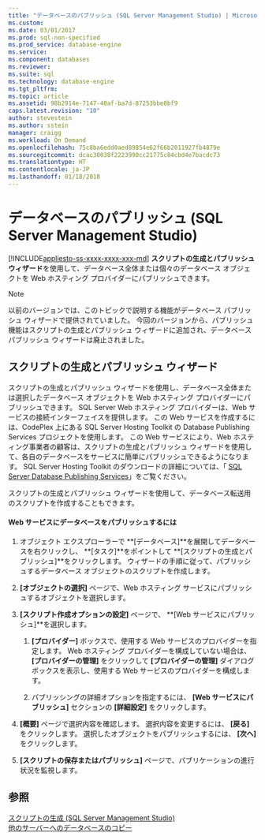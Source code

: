 ```yaml
---
title: "データベースのパブリッシュ (SQL Server Management Studio) | Microsoft Docs"
ms.custom: 
ms.date: 03/01/2017
ms.prod: sql-non-specified
ms.prod_service: database-engine
ms.service: 
ms.component: databases
ms.reviewer: 
ms.suite: sql
ms.technology: database-engine
ms.tgt_pltfrm: 
ms.topic: article
ms.assetid: 98b2914e-7147-40af-ba7d-87253bbe8bf9
caps.latest.revision: "10"
author: stevestein
ms.author: sstein
manager: craigg
ms.workload: On Demand
ms.openlocfilehash: 75c8ba6edd0aed89854e62f66b2011927fb4879e
ms.sourcegitcommit: dcac30038f2223990cc21775c84cbd4e7bacdc73
ms.translationtype: HT
ms.contentlocale: ja-JP
ms.lasthandoff: 01/18/2018
---
```

# <a name="publish-a-database-sql-server-management-studio"></a>データベースのパブリッシュ (SQL Server Management Studio)
[!INCLUDE[appliesto-ss-xxxx-xxxx-xxx-md](../../includes/appliesto-ss-xxxx-xxxx-xxx-md.md)] **スクリプトの生成とパブリッシュ ウィザード**を使用して、データベース全体または個々のデータベース オブジェクトを Web ホスティング プロバイダーにパブリッシュできます。  
  
> [!NOTE]  
>  以前のバージョンでは、このトピックで説明する機能がデータベース パブリッシュ ウィザードで提供されていました。 今回のバージョンから、パブリッシュ機能はスクリプトの生成とパブリッシュ ウィザードに追加され、データベース パブリッシュ ウィザードは廃止されました。  
  
## <a name="generate-and-publish-scripts-wizard"></a>スクリプトの生成とパブリッシュ ウィザード  
 スクリプトの生成とパブリッシュ ウィザードを使用し、データベース全体または選択したデータベース オブジェクトを Web ホスティング プロバイダーにパブリッシュできます。 SQL Server Web ホスティング プロバイダーは、Web サービスの接続インターフェイスを提供します。 この Web サービスを作成するには、CodePlex 上にある SQL Server Hosting Toolkit の Database Publishing Services プロジェクトを使用します。 この Web サービスにより、Web ホスティング事業者の顧客は、スクリプトの生成とパブリッシュ ウィザードを使用して、各自のデータベースをサービスに簡単にパブリッシュできるようになります。 SQL Server Hosting Toolkit のダウンロードの詳細については、「 [SQL Server Database Publishing Services](http://go.microsoft.com/fwlink/?LinkId=142025)」をご覧ください。  
  
 スクリプトの生成とパブリッシュ ウィザードを使用して、データベース転送用のスクリプトを作成することもできます。  
  
#### <a name="to-publish-a-database-to-a-web-service"></a>Web サービスにデータベースをパブリッシュするには  
  
1.  オブジェクト エクスプローラーで **[データベース]**を展開してデータベースを右クリックし、 **[タスク]**をポイントして **[スクリプトの生成とパブリッシュ]**をクリックします。 ウィザードの手順に従って、パブリッシュするデータベース オブジェクトのスクリプトを作成します。  
  
2.  **[オブジェクトの選択]** ページで、Web ホスティング サービスにパブリッシュするオブジェクトを選択します。  
  
3.  **[スクリプト作成オプションの設定]** ページで、 **[Web サービスにパブリッシュ]**を選択します。  
  
    1.  **[プロバイダー]** ボックスで、使用する Web サービスのプロバイダーを指定します。 Web ホスティング プロバイダーを構成していない場合は、 **[プロバイダーの管理]** をクリックして **[プロバイダーの管理]** ダイアログ ボックスを表示し、使用する Web サービスのプロバイダーを構成します。  
  
    2.  パブリッシングの詳細オプションを指定するには、 **[Web サービスにパブリッシュ]** セクションの **[詳細設定]** をクリックします。  
  
4.  **[概要]** ページで選択内容を確認します。 選択内容を変更するには、 **[戻る]** をクリックします。 選択したオブジェクトをパブリッシュするには、 **[次へ]** をクリックします。  
  
5.  **[スクリプトの保存またはパブリッシュ]** ページで、パブリケーションの進行状況を監視します。  
  
## <a name="see-also"></a>参照  
 [スクリプトの生成 &#40;SQL Server Management Studio&#41;](../../relational-databases/scripting/generate-scripts-sql-server-management-studio.md)   
 [他のサーバーへのデータベースのコピー](../../relational-databases/databases/copy-databases-to-other-servers.md)  
  
  
